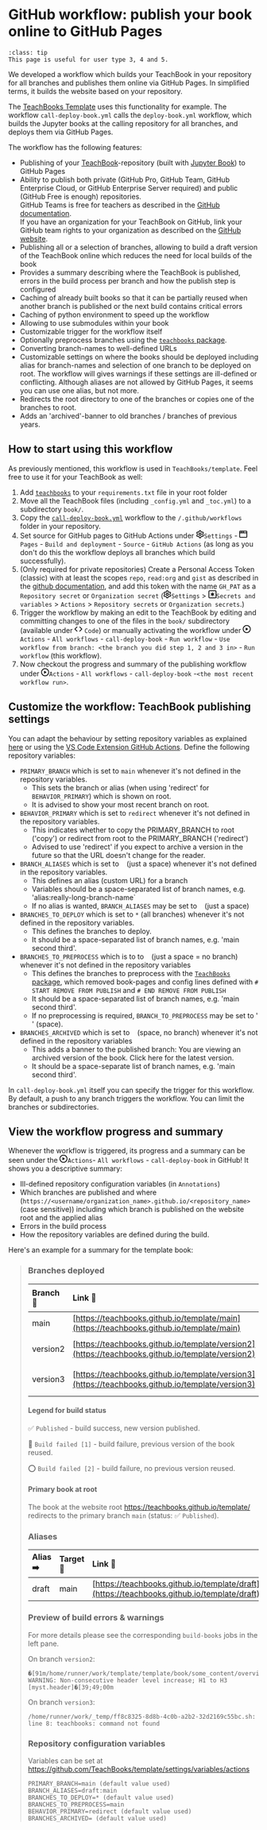 # GitHub workflow: publish your book online to GitHub Pages

```{admonition} User types
:class: tip
This page is useful for user type 3, 4 and 5.
```

We developed a workflow which builds your TeachBook in your repository for all branches and publishes them online via GitHub Pages. In simplified terms, it builds the website based on your repository.

The [TeachBooks Template](https://github.com/TeachBooks/template) uses this functionality for example. The workflow `call-deploy-book.yml` calls the `deploy-book.yml` workflow, which builds the Jupyter books at the calling repository for all branches, and deploys them via GitHub Pages.

The workflow has the following features:
- Publishing of your [TeachBook](https://teachbooks.tudelft.nl/)-repository (built with [Jupyter Book](https://github.com/executablebooks/jupyter-book)) to GitHub Pages
- Ability to publish both private (GitHub Pro, GitHub Team, GitHub Enterprise Cloud, or GitHub Enterprise Server required) and public (GitHub Free is enough) repositories.  
GitHub Teams is free for teachers as described in the [GitHub documentation](https://docs.github.com/en/education/explore-the-benefits-of-teaching-and-learning-with-github-education/github-education-for-teachers/about-github-education-for-teachers#github-education-features-for-teachers).  
If you have an organization for your TeachBook on GitHub, link your GitHub team rights to your organization as described on the [GitHub website](https://github.com/team#organizations).
- Publishing all or a selection of branches, allowing to build a draft version of the TeachBook online which reduces the need for local builds of the book
- Provides a summary describing where the TeachBook is published, errors in the build process per branch and how the publish step is configured
- Caching of already built books so that it can be partially reused when another branch is published or the next build contains critical errors
- Caching of python environment to speed up the workflow
- Allowing to use submodules within your book
- Customizable trigger for the workflow itself
- Optionally preprocess branches using the [`teachbooks` package](https://github.com/TeachBooks/TeachBooks).
- Converting branch-names to well-defined URLs
- Customizable settings on where the books should be deployed including alias for branch-names and selection of one branch to be deployed on root. The workflow will gives warnings if these settings are ill-defined or conflicting. Although aliases are not allowed by GitHub Pages, it seems you can use one alias, but not more.
- Redirects the root directory to one of the branches or copies one of the branches to root.
- Adds an 'archived'-banner to old branches / branches of previous years.

## How to start using this workflow
As previously mentioned, this workflow is used in `TeachBooks/template`. Feel free to use it for your TeachBook as well:
1. Add [`teachbooks`](https://github.com/TeachBooks/TeachBooks) to your `requirements.txt` file in your root folder
2. Move all the TeachBook files (including `_config.yml` and `_toc.yml`) to a subdirectory `book/`.
3. Copy the [`call-deploy-book.yml`](https://github.com/TeachBooks/deploy-book-workflow/blob/main/.github/workflows/call-deploy-book.yml) workflow to the `/.github/workflows` folder in your repository.
4. Set source for GitHub pages to GitHub Actions under <svg aria-label="Edit repository metadata" role="img" height="16" viewBox="0 0 16 16" version="1.1" width="16" data-view-component="true" class="octicon octicon-gear float-right">    <path d="M8 0a8.2 8.2 0 0 1 .701.031C9.444.095 9.99.645 10.16 1.29l.288 1.107c.018.066.079.158.212.224.231.114.454.243.668.386.123.082.233.09.299.071l1.103-.303c.644-.176 1.392.021 1.82.63.27.385.506.792.704 1.218.315.675.111 1.422-.364 1.891l-.814.806c-.049.048-.098.147-.088.294.016.257.016.515 0 .772-.01.147.038.246.088.294l.814.806c.475.469.679 1.216.364 1.891a7.977 7.977 0 0 1-.704 1.217c-.428.61-1.176.807-1.82.63l-1.102-.302c-.067-.019-.177-.011-.3.071a5.909 5.909 0 0 1-.668.386c-.133.066-.194.158-.211.224l-.29 1.106c-.168.646-.715 1.196-1.458 1.26a8.006 8.006 0 0 1-1.402 0c-.743-.064-1.289-.614-1.458-1.26l-.289-1.106c-.018-.066-.079-.158-.212-.224a5.738 5.738 0 0 1-.668-.386c-.123-.082-.233-.09-.299-.071l-1.103.303c-.644.176-1.392-.021-1.82-.63a8.12 8.12 0 0 1-.704-1.218c-.315-.675-.111-1.422.363-1.891l.815-.806c.05-.048.098-.147.088-.294a6.214 6.214 0 0 1 0-.772c.01-.147-.038-.246-.088-.294l-.815-.806C.635 6.045.431 5.298.746 4.623a7.92 7.92 0 0 1 .704-1.217c.428-.61 1.176-.807 1.82-.63l1.102.302c.067.019.177.011.3-.071.214-.143.437-.272.668-.386.133-.066.194-.158.211-.224l.29-1.106C6.009.645 6.556.095 7.299.03 7.53.01 7.764 0 8 0Zm-.571 1.525c-.036.003-.108.036-.137.146l-.289 1.105c-.147.561-.549.967-.998 1.189-.173.086-.34.183-.5.29-.417.278-.97.423-1.529.27l-1.103-.303c-.109-.03-.175.016-.195.045-.22.312-.412.644-.573.99-.014.031-.021.11.059.19l.815.806c.411.406.562.957.53 1.456a4.709 4.709 0 0 0 0 .582c.032.499-.119 1.05-.53 1.456l-.815.806c-.081.08-.073.159-.059.19.162.346.353.677.573.989.02.03.085.076.195.046l1.102-.303c.56-.153 1.113-.008 1.53.27.161.107.328.204.501.29.447.222.85.629.997 1.189l.289 1.105c.029.109.101.143.137.146a6.6 6.6 0 0 0 1.142 0c.036-.003.108-.036.137-.146l.289-1.105c.147-.561.549-.967.998-1.189.173-.086.34-.183.5-.29.417-.278.97-.423 1.529-.27l1.103.303c.109.029.175-.016.195-.045.22-.313.411-.644.573-.99.014-.031.021-.11-.059-.19l-.815-.806c-.411-.406-.562-.957-.53-1.456a4.709 4.709 0 0 0 0-.582c-.032-.499.119-1.05.53-1.456l.815-.806c.081-.08.073-.159.059-.19a6.464 6.464 0 0 0-.573-.989c-.02-.03-.085-.076-.195-.046l-1.102.303c-.56.153-1.113.008-1.53-.27a4.44 4.44 0 0 0-.501-.29c-.447-.222-.85-.629-.997-1.189l-.289-1.105c-.029-.11-.101-.143-.137-.146a6.6 6.6 0 0 0-1.142 0ZM11 8a3 3 0 1 1-6 0 3 3 0 0 1 6 0ZM9.5 8a1.5 1.5 0 1 0-3.001.001A1.5 1.5 0 0 0 9.5 8Z"></path> </svg>`Settings` - <svg aria-hidden="true" height="16" viewBox="0 0 16 16" version="1.1" width="16" data-view-component="true" class="octicon octicon-browser">    <path d="M0 2.75C0 1.784.784 1 1.75 1h12.5c.966 0 1.75.784 1.75 1.75v10.5A1.75 1.75 0 0 1 14.25 15H1.75A1.75 1.75 0 0 1 0 13.25ZM14.5 6h-13v7.25c0 .138.112.25.25.25h12.5a.25.25 0 0 0 .25-.25Zm-6-3.5v2h6V2.75a.25.25 0 0 0-.25-.25ZM5 2.5v2h2v-2Zm-3.25 0a.25.25 0 0 0-.25.25V4.5h2v-2Z"></path> </svg> `Pages` - `Build and deployment` - `Source` - `GitHub Actions` (as long as you don't do this the workflow deploys all branches which build successfully).
5. (Only required for private repositories) Create a Personal Access Token (classic) with at least the scopes `repo`, `read:org` and `gist` as described in the [github documentation](https://docs.github.com/en/authentication/keeping-your-account-and-data-secure/managing-your-personal-access-tokens), and add this token with the name `GH_PAT` as a `Repository secret` or `Organization secret` (<svg aria-label="Edit repository metadata" role="img" height="16" viewBox="0 0 16 16" version="1.1" width="16" data-view-component="true" class="octicon octicon-gear float-right">    <path d="M8 0a8.2 8.2 0 0 1 .701.031C9.444.095 9.99.645 10.16 1.29l.288 1.107c.018.066.079.158.212.224.231.114.454.243.668.386.123.082.233.09.299.071l1.103-.303c.644-.176 1.392.021 1.82.63.27.385.506.792.704 1.218.315.675.111 1.422-.364 1.891l-.814.806c-.049.048-.098.147-.088.294.016.257.016.515 0 .772-.01.147.038.246.088.294l.814.806c.475.469.679 1.216.364 1.891a7.977 7.977 0 0 1-.704 1.217c-.428.61-1.176.807-1.82.63l-1.102-.302c-.067-.019-.177-.011-.3.071a5.909 5.909 0 0 1-.668.386c-.133.066-.194.158-.211.224l-.29 1.106c-.168.646-.715 1.196-1.458 1.26a8.006 8.006 0 0 1-1.402 0c-.743-.064-1.289-.614-1.458-1.26l-.289-1.106c-.018-.066-.079-.158-.212-.224a5.738 5.738 0 0 1-.668-.386c-.123-.082-.233-.09-.299-.071l-1.103.303c-.644.176-1.392-.021-1.82-.63a8.12 8.12 0 0 1-.704-1.218c-.315-.675-.111-1.422.363-1.891l.815-.806c.05-.048.098-.147.088-.294a6.214 6.214 0 0 1 0-.772c.01-.147-.038-.246-.088-.294l-.815-.806C.635 6.045.431 5.298.746 4.623a7.92 7.92 0 0 1 .704-1.217c.428-.61 1.176-.807 1.82-.63l1.102.302c.067.019.177.011.3-.071.214-.143.437-.272.668-.386.133-.066.194-.158.211-.224l.29-1.106C6.009.645 6.556.095 7.299.03 7.53.01 7.764 0 8 0Zm-.571 1.525c-.036.003-.108.036-.137.146l-.289 1.105c-.147.561-.549.967-.998 1.189-.173.086-.34.183-.5.29-.417.278-.97.423-1.529.27l-1.103-.303c-.109-.03-.175.016-.195.045-.22.312-.412.644-.573.99-.014.031-.021.11.059.19l.815.806c.411.406.562.957.53 1.456a4.709 4.709 0 0 0 0 .582c.032.499-.119 1.05-.53 1.456l-.815.806c-.081.08-.073.159-.059.19.162.346.353.677.573.989.02.03.085.076.195.046l1.102-.303c.56-.153 1.113-.008 1.53.27.161.107.328.204.501.29.447.222.85.629.997 1.189l.289 1.105c.029.109.101.143.137.146a6.6 6.6 0 0 0 1.142 0c.036-.003.108-.036.137-.146l.289-1.105c.147-.561.549-.967.998-1.189.173-.086.34-.183.5-.29.417-.278.97-.423 1.529-.27l1.103.303c.109.029.175-.016.195-.045.22-.313.411-.644.573-.99.014-.031.021-.11-.059-.19l-.815-.806c-.411-.406-.562-.957-.53-1.456a4.709 4.709 0 0 0 0-.582c-.032-.499.119-1.05.53-1.456l.815-.806c.081-.08.073-.159.059-.19a6.464 6.464 0 0 0-.573-.989c-.02-.03-.085-.076-.195-.046l-1.102.303c-.56.153-1.113.008-1.53-.27a4.44 4.44 0 0 0-.501-.29c-.447-.222-.85-.629-.997-1.189l-.289-1.105c-.029-.11-.101-.143-.137-.146a6.6 6.6 0 0 0-1.142 0ZM11 8a3 3 0 1 1-6 0 3 3 0 0 1 6 0ZM9.5 8a1.5 1.5 0 1 0-3.001.001A1.5 1.5 0 0 0 9.5 8Z"></path> </svg>`Settings` > <svg aria-hidden="true" height="16" viewBox="0 0 16 16" version="1.1" width="16" data-view-component="true" class="octicon octicon-key-asterisk">    <path d="M0 2.75A2.75 2.75 0 0 1 2.75 0h10.5A2.75 2.75 0 0 1 16 2.75v10.5A2.75 2.75 0 0 1 13.25 16H2.75A2.75 2.75 0 0 1 0 13.25ZM2.75 1.5c-.69 0-1.25.56-1.25 1.25v10.5c0 .69.56 1.25 1.25 1.25h10.5c.69 0 1.25-.56 1.25-1.25V2.75c0-.69-.56-1.25-1.25-1.25Z"></path><path d="M8 4a.75.75 0 0 1 .75.75V6.7l1.69-.975a.75.75 0 0 1 .75 1.3L9.5 8l1.69.976a.75.75 0 0 1-.75 1.298L8.75 9.3v1.951a.75.75 0 0 1-1.5 0V9.299l-1.69.976a.75.75 0 0 1-.75-1.3L6.5 8l-1.69-.975a.75.75 0 0 1 .75-1.3l1.69.976V4.75A.75.75 0 0 1 8 4Z"></path></svg>`Secrets and variables` > `Actions` > `Repository secrets` or `Organization secrets`.)
6. Trigger the workflow by making an edit to the TeachBook by editing and committing changes to one of the files in the `book/` subdirectory (available under <svg aria-hidden="true" height="16" viewBox="0 0 16 16" version="1.1" width="16" data-view-component="true" class="octicon octicon-code UnderlineNav-octicon d-none d-sm-inline">    <path d="m11.28 3.22 4.25 4.25a.75.75 0 0 1 0 1.06l-4.25 4.25a.749.749 0 0 1-1.275-.326.749.749 0 0 1 .215-.734L13.94 8l-3.72-3.72a.749.749 0 0 1 .326-1.275.749.749 0 0 1 .734.215Zm-6.56 0a.751.751 0 0 1 1.042.018.751.751 0 0 1 .018 1.042L2.06 8l3.72 3.72a.749.749 0 0 1-.326 1.275.749.749 0 0 1-.734-.215L.47 8.53a.75.75 0 0 1 0-1.06Z"></path></svg> `Code`) or manually activating the workflow under <svg aria-hidden="true" height="16" viewBox="0 0 16 16" version="1.1" width="16" data-view-component="true" class="octicon octicon-play UnderlineNav-octicon d-none d-sm-inline">    <path d="M8 0a8 8 0 1 1 0 16A8 8 0 0 1 8 0ZM1.5 8a6.5 6.5 0 1 0 13 0 6.5 6.5 0 0 0-13 0Zm4.879-2.773 4.264 2.559a.25.25 0 0 1 0 .428l-4.264 2.559A.25.25 0 0 1 6 10.559V5.442a.25.25 0 0 1 .379-.215Z"></path></svg>`Actions` - `All workflows` -  `call-deploy-book` - `Run workflow` - `Use workflow from branch: <the branch you did step 1, 2 and 3 in>` - `Run workflow` (this workflow).
7. Now checkout the progress and summary of the publishing workflow under <svg aria-hidden="true" height="16" viewBox="0 0 16 16" version="1.1" width="16" data-view-component="true" class="octicon octicon-play UnderlineNav-octicon d-none d-sm-inline">    <path d="M8 0a8 8 0 1 1 0 16A8 8 0 0 1 8 0ZM1.5 8a6.5 6.5 0 1 0 13 0 6.5 6.5 0 0 0-13 0Zm4.879-2.773 4.264 2.559a.25.25 0 0 1 0 .428l-4.264 2.559A.25.25 0 0 1 6 10.559V5.442a.25.25 0 0 1 .379-.215Z"></path></svg>`Actions` - `All workflows` -  `call-deploy-book` -`<the most recent workflow run>`.

## Customize the workflow: TeachBook publishing settings

You can adapt the behaviour by setting repository variables as explained [here](https://docs.github.com/en/actions/learn-github-actions/variables#creating-configuration-variables-for-a-repository) or using the [VS Code Extension GitHub Actions](https://marketplace.visualstudio.com/items?itemName=GitHub.vscode-github-actions). Define the following repository variables:
- `PRIMARY_BRANCH` which is set to `main` whenever it's not defined in the repository variables.
  - This sets the branch or alias (when using 'redirect' for `BEHAVIOR_PRIMARY`) which is shown on root.
  - It is advised to show your most recent branch on root.
- `BEHAVIOR_PRIMARY` which is set to `redirect` whenever it's not defined in the repository variables.
  - This indicates whether to copy the PRIMARY_BRANCH to root ('copy') or redirect from root to the PRIMARY_BRANCH ('redirect')
  - Advised to use 'redirect' if you expect to archive a version in the future so that the URL doesn't change for the reader.
- `BRANCH_ALIASES` which is set to ` ` (just a space) whenever it's not defined in the repository variables.
  - This defines an alias (custom URL) for a branch
  - Variables should be a space-separated list of branch names, e.g. 'alias:really-long-branch-name`
  - If no alias is wanted, `BRANCH_ALIASES` may be set to ` ` (just a space)
- `BRANCHES_TO_DEPLOY`  which is set to `*` (all branches) whenever it's not defined in the repository variables.
  - This defines the branches to deploy.
  - It should be a space-separated list of branch names, e.g. 'main second third'.
- `BRANCHES_TO_PREPROCESS` which is to to ` ` (just a space = no branch) whenever it's not defined in the repository variables
  - This defines the branches to preprocess with the [`TeachBooks` package](https://teachbooks.github.io/TeachBooks/cli/cli.html#cmdoption-teachbooks-build-publish), which removed book-pages and config lines defined with `# START REMOVE FROM PUBLISH` and `# END REMOVE FROM PUBLISH`
  - It should be a space-separated list of branch names, e.g. 'main second third'.
  - If no preprocessing is required, `BRANCH_TO_PREPROCESS` may be set to ' ' (space).
- `BRANCHES_ARCHIVED` which is set to ` ` (space, no branch) whenever it's not defined in the repository variables
  - This adds a banner to the published branch: You are viewing an archived version of the book. Click here for the latest version.
  - It should be a space-separate list of branch names, e.g. 'main second third'.

In `call-deploy-book.yml` itself you can specify the trigger for this workflow. By default, a push to any branch triggers the workflow. You can limit the branches or subdirectories.

## View the workflow progress and summary

Whenever the workflow is triggered, its progress and a summary can be seen under the <svg aria-hidden="true" height="16" viewBox="0 0 16 16" version="1.1" width="16" data-view-component="true" class="octicon octicon-play UnderlineNav-octicon d-none d-sm-inline">    <path d="M8 0a8 8 0 1 1 0 16A8 8 0 0 1 8 0ZM1.5 8a6.5 6.5 0 1 0 13 0 6.5 6.5 0 0 0-13 0Zm4.879-2.773 4.264 2.559a.25.25 0 0 1 0 .428l-4.264 2.559A.25.25 0 0 1 6 10.559V5.442a.25.25 0 0 1 .379-.215Z"></path></svg>`Actions`- `All workflows` -  `call-deploy-book` in GitHub! It shows you a descriptive summary:
- Ill-defined repository configuration variables (in `Annotations`)
- Which branches are published and where (`https://<username/organization_name>.github.io/<repository_name>` (case sensitive)) including which branch is published on the website root and the applied alias
- Errors in the build process 
- How the repository variables are defined during the build.

Here's an example for a summary for the template book:

> ### Branches deployed
> | Branch 🎋 | Link 🔗 | Build status ☑️ |
> | :--- | :--- | :--- |
> | main | [https://teachbooks.github.io/template/main](https://teachbooks.github.io/template/main) | ✅ `Published` |
> | version2 | [https://teachbooks.github.io/template/version2](https://teachbooks.github.io/template/version2) | 🔴 `Build failed [1]` |
> | version3 | [https://teachbooks.github.io/template/version3](https://teachbooks.github.io/template/version3) | ⭕ `Build failed [2]` |
> 
> #### Legend for build status
> ✅ `Published` - build success, new version published.
>
> 🔴 `Build failed [1]` - build failure, previous version of the book reused.
>
> ⭕ `Build failed [2]` - build failure, no previous version reused.
>
> #### Primary book at root
> The book at the website root <https://teachbooks.github.io/template/> redirects to the primary branch `main` (status: ✅ `Published`).
> 
> ### Aliases
> | Alias ➡️ | Target 🎯 | Link 🔗 |  Build status ☑️ |
> | :--- | :--- | :--- | :---- |
> | draft | main | [https://teachbooks.github.io/template/draft](https://teachbooks.github.io/template/draft) | ✅ `Published` |
> 
> ### Preview of build errors & warnings
> For more details please see the corresponding `build-books` jobs in the left pane.
>
> On branch `version2`:
> ```
> �[91m/home/runner/work/template/template/book/some_content/overview.md:5: WARNING: Non-consecutive header level increase; H1 to H3 [myst.header]�[39;49;00m
> ``` 
>
> On branch `version3`:
> ```
> /home/runner/work/_temp/ff8c8325-8d8b-4c0b-a2b2-32d2169c55bc.sh: line 8: teachbooks: command not found
> ```
>
> ### Repository configuration variables
> Variables can be set at <https://github.com/TeachBooks/template/settings/variables/actions>
>
> ```
> PRIMARY_BRANCH=main (default value used)
> BRANCH_ALIASES=draft:main
> BRANCHES_TO_DEPLOY=* (default value used)
> BRANCHES_TO_PREPROCESS=main
> BEHAVIOR_PRIMARY=redirect (default value used)
> BRANCHES_ARCHIVED= (default value used)
> ```
